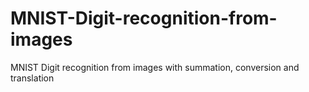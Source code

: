 # MNIST-Digit-recognition-from-images
MNIST Digit recognition from images with summation, conversion and translation
